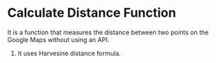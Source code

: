 # Calculate Distance Function

It is a function that measures the distance between two points on the Google Maps without using an API.

1. It uses Harvesine distance formula.